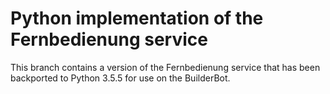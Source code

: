 # Python implementation of the Fernbedienung service

This branch contains a version of the Fernbedienung service that has been backported to Python 3.5.5 for use on the BuilderBot.


